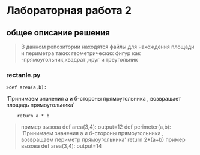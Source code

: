 # Лабораторная работа 2
## общее описание решения
> В данном репозитории находятся файлы для нахождения площади и периметра таких геометрических фигур как -прямоугольник,квадрат ,круг и треугольник
### rectanle.py
```
>def area(a,b):
```
'Принимаем значения а и б-стороны прямоугольника , возвращает площадь прямоугольника'
````
    return a * b
````
>пример вызова
>def area(3,4):
output=12
def perimeter(a,b):
'Принимаем значения а и б-стороны прямоугольника , возвращаем периметр прямоугольника'
    return 2*(a+b)
>пример вызова
>def area(3,4):
output=14

